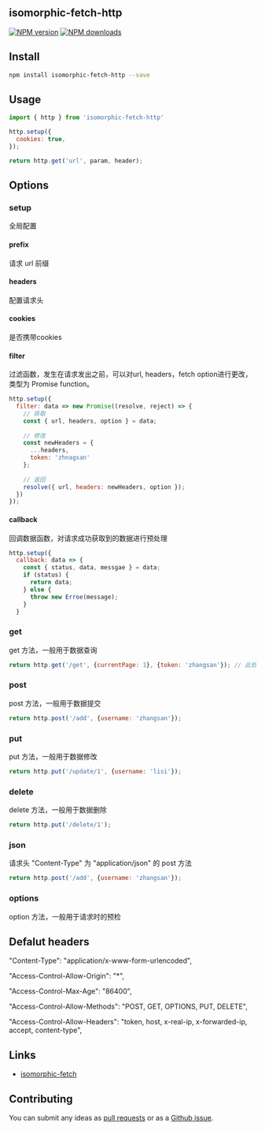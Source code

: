 ## isomorphic-fetch-http

[![NPM version](https://img.shields.io/npm/v/isomorphic-fetch-http.svg?style=flat)](https://npmjs.org/package/isomorphic-http)
[![NPM downloads](http://img.shields.io/npm/dm/isomorphic-fetch-http.svg?style=flat)](https://npmjs.org/package/isomorphic-http)

## Install

```bash
npm install isomorphic-fetch-http --save
```
## Usage
```javascript
import { http } from 'isomorphic-fetch-http'

http.setup({
  cookies: true,
});

return http.get('url', param, header);
```

## Options

### setup

全局配置

  #### prefix
  请求 url 前缀
  
  #### headers

  配置请求头
  
  #### cookies

  是否携带cookies
  
  #### filter

  过滤函数，发生在请求发出之前，可以对url, headers，fetch option进行更改，类型为 Promise function。
  
  ```javascript
  http.setup({
    filter: data => new Promise((resolve, reject) => {
      // 获取
      const { url, headers, option } = data;
      
      // 修改
      const newHeaders = {
        ...headers,
        token: 'zhnagsan'
      };
      
      // 返回
      resolve({ url, headers: newHeaders, option });
    })
  });
  ```
  #### callback

  回调数据函数，对请求成功获取到的数据进行预处理
  
  ```javascript
  http.setup({
    callback: data => {
      const { status, data, messgae } = data;
      if (status) {
        return data;
      } else {
        throw new Erroe(message);
      }
    }
  ```
### get
  get 方法，一般用于数据查询
  ```javascript
  return http.get('/get', {currentPage: 1}, {token: 'zhangsan'}); // 此处的headers优先级最高
  ```

### post
post 方法，一般用于数据提交
  ```javascript
  return http.post('/add', {username: 'zhangsan'});
  ```

### put
put 方法，一般用于数据修改
  ```javascript
  return http.put('/update/1', {username: 'lisi'});
  ```

### delete
delete 方法，一般用于数据删除
  ```javascript
  return http.put('/delete/1');
  ```

### json
请求头 "Content-Type" 为 "application/json" 的 post 方法
  ```javascript
  return http.post('/add', {username: 'zhangsan'});
  ```

### options
option 方法，一般用于请求时的预检
  
## Defalut headers
"Content-Type": "application/x-www-form-urlencoded",

"Access-Control-Allow-Origin": "*",

"Access-Control-Max-Age": "86400",

"Access-Control-Allow-Methods": "POST, GET, OPTIONS, PUT, DELETE",

"Access-Control-Allow-Headers": "token, host, x-real-ip, x-forwarded-ip, accept, content-type",

## Links

- [isomorphic-fetch](https://github.com/matthew-andrews/isomorphic-fetch)


## Contributing

You can submit any ideas as [pull requests](https://github.com/jindada/isomorphic-fetch-http) or as a [Github issue](https://github.com/jindada/isomorphic-fetch-http/issues).
